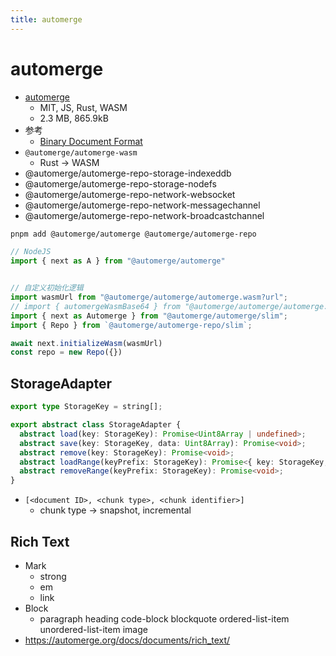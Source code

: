 ```yaml
---
title: automerge
---
```


# automerge

- [automerge](https://github.com/automerge/automerge)
  - MIT, JS, Rust, WASM
  - 2.3 MB, 865.9kB
- 参考
  - [Binary Document Format](https://automerge.org/automerge-binary-format-spec/)
- `@automerge/automerge-wasm`
  - Rust -> WASM
- @automerge/automerge-repo-storage-indexeddb
- @automerge/automerge-repo-storage-nodefs
- @automerge/automerge-repo-network-websocket
- @automerge/automerge-repo-network-messagechannel
- @automerge/automerge-repo-network-broadcastchannel

```bash
pnpm add @automerge/automerge @automerge/automerge-repo
```

```ts
// NodeJS
import { next as A } from "@automerge/automerge"


// 自定义初始化逻辑
import wasmUrl from "@automerge/automerge/automerge.wasm?url";
// import { automergeWasmBase64 } from "@automerge/automerge/automerge.wasm.base64.js";
import { next as Automerge } from "@automerge/automerge/slim";
import { Repo } from `@automerge/automerge-repo/slim`;

await next.initializeWasm(wasmUrl)
const repo = new Repo({})
```

## StorageAdapter

```ts
export type StorageKey = string[];

export abstract class StorageAdapter {
  abstract load(key: StorageKey): Promise<Uint8Array | undefined>;
  abstract save(key: StorageKey, data: Uint8Array): Promise<void>;
  abstract remove(key: StorageKey): Promise<void>;
  abstract loadRange(keyPrefix: StorageKey): Promise<{ key: StorageKey; data: Uint8Array }[]>;
  abstract removeRange(keyPrefix: StorageKey): Promise<void>;
}
```

- `[<document ID>, <chunk type>, <chunk identifier>]`
  - chunk type -> snapshot, incremental

## Rich Text

- Mark
  - strong
  - em
  - link
- Block
  - paragraph heading code-block blockquote ordered-list-item unordered-list-item image
- https://automerge.org/docs/documents/rich_text/
